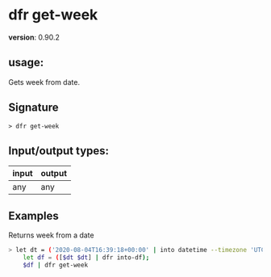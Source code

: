 # dfr get-week

**version**: 0.90.2

## **usage**:

Gets week from date.

## Signature

`> dfr get-week `

## Input/output types:

| input | output |
| ----- | ------ |
| any   | any    |

## Examples

Returns week from a date

```bash
> let dt = ('2020-08-04T16:39:18+00:00' | into datetime --timezone 'UTC');
    let df = ([$dt $dt] | dfr into-df);
    $df | dfr get-week
```
